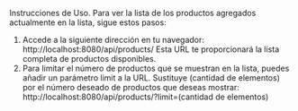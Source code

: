 Instrucciones de Uso.
Para ver la lista de los productos agregados actualmente en la lista, sigue estos pasos:
1. Accede a la siguiente dirección en tu navegador: http://localhost:8080/api/products/
Esta URL te proporcionará la lista completa de productos disponibles.
2. Para limitar el número de productos que se muestran en la lista, puedes añadir un parámetro limit a la URL. Sustituye (cantidad de elementos) por el número deseado de productos que deseas mostrar: http://localhost:8080/api/products/?limit=(cantidad de elementos)
